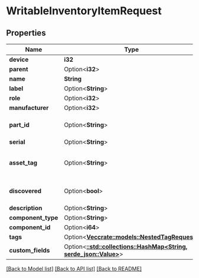 # WritableInventoryItemRequest

## Properties

Name | Type | Description | Notes
------------ | ------------- | ------------- | -------------
**device** | **i32** |  | 
**parent** | Option<**i32**> |  | [optional]
**name** | **String** |  | 
**label** | Option<**String**> | Physical label | [optional]
**role** | Option<**i32**> |  | [optional]
**manufacturer** | Option<**i32**> |  | [optional]
**part_id** | Option<**String**> | Manufacturer-assigned part identifier | [optional]
**serial** | Option<**String**> |  | [optional]
**asset_tag** | Option<**String**> | A unique tag used to identify this item | [optional]
**discovered** | Option<**bool**> | This item was automatically discovered | [optional]
**description** | Option<**String**> |  | [optional]
**component_type** | Option<**String**> |  | [optional]
**component_id** | Option<**i64**> |  | [optional]
**tags** | Option<[**Vec<crate::models::NestedTagRequest>**](NestedTagRequest.md)> |  | [optional]
**custom_fields** | Option<[**::std::collections::HashMap<String, serde_json::Value>**](serde_json::Value.md)> |  | [optional]

[[Back to Model list]](../README.md#documentation-for-models) [[Back to API list]](../README.md#documentation-for-api-endpoints) [[Back to README]](../README.md)


